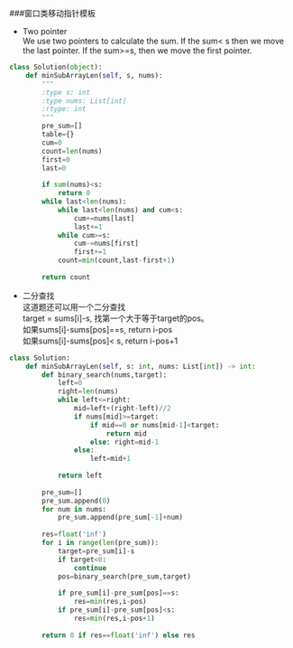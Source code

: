  ###窗口类移动指针模板
 - Two pointer  
 We use two pointers to calculate the sum. If the sum< s then we move the last pointer. If the sum>=s, then we move the first pointer.  
```python
class Solution(object):
    def minSubArrayLen(self, s, nums):
        """
        :type s: int
        :type nums: List[int]
        :rtype: int
        """
        pre_sum=[]
        table={}
        cum=0
        count=len(nums)
        first=0
        last=0
       
        if sum(nums)<s:
            return 0
        while last<len(nums):
            while last<len(nums) and cum<s:
                cum+=nums[last]
                last+=1
            while cum>=s:
                cum-=nums[first]
                first+=1
            count=min(count,last-first+1)
        
        return count
```  
- 二分查找  
这道题还可以用一个二分查找  
target = sums[i]-s, 找第一个大于等于target的pos。  
如果sums[i]-sums[pos]==s, return i-pos  
如果sums[i]-sums[pos]< s, return i-pos+1  
```python
class Solution:
    def minSubArrayLen(self, s: int, nums: List[int]) -> int:
        def binary_search(nums,target):
            left=0
            right=len(nums)
            while left<=right:
                mid=left+(right-left)//2
                if nums[mid]>=target:
                    if mid==0 or nums[mid-1]<target:
                        return mid
                    else: right=mid-1
                else:
                    left=mid+1
            
            return left
                    
        pre_sum=[]
        pre_sum.append(0)
        for num in nums:
            pre_sum.append(pre_sum[-1]+num)
        
        res=float('inf')
        for i in range(len(pre_sum)):
            target=pre_sum[i]-s
            if target<0:
                continue
            pos=binary_search(pre_sum,target)
            
            if pre_sum[i]-pre_sum[pos]==s:
                res=min(res,i-pos)
            if pre_sum[i]-pre_sum[pos]<s:
                res=min(res,i-pos+1)
        
        return 0 if res==float('inf') else res
```